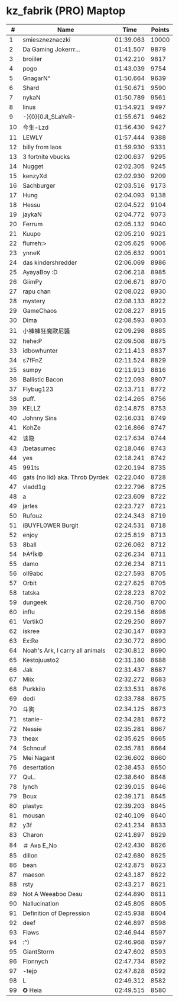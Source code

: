 # kz_fabrik (PRO) Maptop

|  # | Name | Time | Points |
|-------------- | -------------- | -------------- | -------------- | 
| 1 | smieszneznaczki | 01:39.063 | 10000 | 
| 2 | Da Gaming Jokerrr... | 01:41.507 | 9879 | 
| 3 | broiiler | 01:42.210 | 9817 | 
| 4 | pogo | 01:43.039 | 9754 | 
| 5 | GnagarN^ | 01:50.664 | 9639 | 
| 6 | Shard | 01:50.671 | 9590 | 
| 7 | nykaN | 01:50.789 | 9561 | 
| 8 | linus | 01:54.921 | 9497 | 
| 9 | -}{0}{0JI_SLaYeR- | 01:55.671 | 9462 | 
| 10 | 今生-Lzd | 01:56.430 | 9427 | 
| 11 | LEWLY | 01:57.444 | 9388 | 
| 12 | billy from laos | 01:59.930 | 9331 | 
| 13 | 3 fortnite vbucks | 02:00.637 | 9295 | 
| 14 | Nugget | 02:02.305 | 9245 | 
| 15 | kenzyXd | 02:02.930 | 9209 | 
| 16 | Sachburger | 02:03.516 | 9173 | 
| 17 | Hung | 02:04.093 | 9138 | 
| 18 | Hessu | 02:04.522 | 9104 | 
| 19 | jaykaN | 02:04.772 | 9073 | 
| 20 | Ferrum | 02:05.132 | 9040 | 
| 21 | Kuupo | 02:05.210 | 9021 | 
| 22 | flurreh:> | 02:05.625 | 9006 | 
| 23 | ynneK | 02:05.632 | 9001 | 
| 24 | das kindershredder | 02:06.069 | 8986 | 
| 25 | AyayaBoy :D | 02:06.218 | 8985 | 
| 26 | GiimPy | 02:06.671 | 8970 | 
| 27 | rapu chan | 02:08.022 | 8930 | 
| 28 | mystery | 02:08.133 | 8922 | 
| 29 | GameChaos | 02:08.227 | 8915 | 
| 30 | Dima | 02:08.593 | 8903 | 
| 31 | 小褲褲狂魔歐尼醬 | 02:09.298 | 8885 | 
| 32 | hehe:P | 02:09.508 | 8875 | 
| 33 | idbowhunter | 02:11.413 | 8837 | 
| 34 | s7fFnZ | 02:11.524 | 8829 | 
| 35 | sumpy | 02:11.913 | 8816 | 
| 36 | Ballistic Bacon | 02:12.093 | 8807 | 
| 37 | Flybug123 | 02:13.711 | 8772 | 
| 38 | puff. | 02:14.265 | 8756 | 
| 39 | KELLZ | 02:14.875 | 8753 | 
| 40 | Johnny Sins | 02:16.031 | 8749 | 
| 41 | KohZe | 02:16.866 | 8747 | 
| 42 | 该隐 | 02:17.634 | 8744 | 
| 43 | /betasumec | 02:18.046 | 8743 | 
| 44 | yes | 02:18.241 | 8742 | 
| 45 | 991ts | 02:20.194 | 8735 | 
| 46 | gats (no lid) aka. Throb Dyrdek | 02:22.040 | 8728 | 
| 47 | vladd1g | 02:22.796 | 8725 | 
| 48 | a | 02:23.609 | 8722 | 
| 49 | jarles | 02:23.727 | 8721 | 
| 50 | Rufouz | 02:24.343 | 8719 | 
| 51 | iBUYFL0WER Burgit | 02:24.531 | 8718 | 
| 52 | enjoy | 02:25.819 | 8713 | 
| 53 | 8ball | 02:26.062 | 8712 | 
| 54 | ÞÀ†Îk© | 02:26.234 | 8711 | 
| 55 | damo | 02:26.234 | 8711 | 
| 56 | oll9abc | 02:27.593 | 8705 | 
| 57 | Orbit | 02:27.625 | 8705 | 
| 58 | tatska | 02:28.223 | 8702 | 
| 59 | dungeek | 02:28.750 | 8700 | 
| 60 | influ | 02:29.156 | 8698 | 
| 61 | VertikO | 02:29.250 | 8697 | 
| 62 | iskree | 02:30.147 | 8693 | 
| 63 | Ex:Re | 02:30.772 | 8690 | 
| 64 | Noah's Ark, I carry all animals | 02:30.812 | 8690 | 
| 65 | Kestojuusto2 | 02:31.180 | 8688 | 
| 66 | Jak | 02:31.437 | 8687 | 
| 67 | Miix | 02:32.272 | 8683 | 
| 68 | Purkkilo | 02:33.531 | 8676 | 
| 69 | dedi | 02:33.788 | 8675 | 
| 70 | 斗狗 | 02:34.125 | 8673 | 
| 71 | stanie- | 02:34.281 | 8672 | 
| 72 | Nessie | 02:35.281 | 8667 | 
| 73 | theax | 02:35.625 | 8665 | 
| 74 | Schnouf | 02:35.781 | 8664 | 
| 75 | Mei Nagant | 02:36.602 | 8660 | 
| 76 | desertation | 02:38.453 | 8650 | 
| 77 | QuL. | 02:38.640 | 8648 | 
| 78 | lynch | 02:39.015 | 8646 | 
| 79 | Boux | 02:39.171 | 8645 | 
| 80 | plastyc | 02:39.203 | 8645 | 
| 81 | mousan | 02:40.109 | 8640 | 
| 82 | y3f | 02:41.234 | 8633 | 
| 83 | Charon | 02:41.897 | 8629 | 
| 84 | ＃ Акв E_No | 02:42.430 | 8626 | 
| 85 | dillon | 02:42.680 | 8625 | 
| 86 | bean | 02:42.875 | 8623 | 
| 87 | maeson | 02:43.187 | 8622 | 
| 88 | rsty | 02:43.217 | 8621 | 
| 89 | Not A Weeaboo Desu | 02:44.890 | 8611 | 
| 90 | Nallucination | 02:45.805 | 8605 | 
| 91 | Definition of Depression | 02:45.938 | 8604 | 
| 92 | deef | 02:46.897 | 8598 | 
| 93 | Flaws | 02:46.944 | 8597 | 
| 94 | :^) | 02:46.968 | 8597 | 
| 95 | GiantStorm | 02:47.602 | 8593 | 
| 96 | Flonnych | 02:47.734 | 8592 | 
| 97 | -tejp | 02:47.828 | 8592 | 
| 98 | L | 02:49.312 | 8582 | 
| 99 | ✪ Heia | 02:49.515 | 8580 | 

